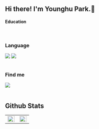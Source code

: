 
## Hi there! I'm Younghu Park.👋



#### Education

<br/>

### Language
<div>
<img src="https://img.shields.io/badge/Python-3776AB?style=flat-square&logo=Python&logoColor=white">
<img src="https://img.shields.io/badge/C++-00599C?style=flat-square&logo=cplusplus&logoColor=white">

<br/>
  
<br/>
  
### Find me
<div>
<img src="https://img.shields.io/badge/Gmail-d14836?style=flat-square&logo=Gmail&logoColor=white&link=mailto:yh.park8742@gmail.com">

<br/>
 
<br/>

## Github Stats
<table><tr><td valign="top" width="50%">

<img src="https://github-readme-stats.vercel.app/api?username=park-ing&hide=prs,contribs&hide_border=true" align="left" style="width: 100%" />

</td><td valign="top" width="50%">

<img src="https://github-readme-stats.vercel.app/api/top-langs/?username=park-ing&layout=compact&hide_border=true" align="left" style="width: 100%" />

</td></tr></table>  

<br/>  
  
<!--
**park-ing/park-ing** is a ✨ _special_ ✨ repository because its `README.md` (this file) appears on your GitHub profile.

Here are some ideas to get you started:

- 🔭 I’m currently working on 
- 🌱 I’m currently learning ...
- 👯 I’m looking to collaborate on ...
- 🤔 I’m looking for help with ...
- 💬 Ask me about 
- 📫 How to reach me: ...
- 😄 Pronouns: ...
- ⚡ Fun fact: ...
-->
  
